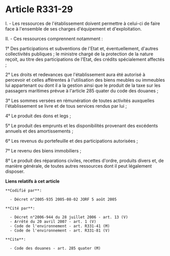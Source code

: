 # Article R331-29

I. - Les ressources de l'établissement doivent permettre à celui-ci de faire face à l'ensemble de ses charges d'équipement et
d'exploitation.

II. - Ces ressources comprennent notamment :

1° Des participations et subventions de l'Etat et, éventuellement, d'autres collectivités publiques ; le ministre chargé de
la protection de la nature reçoit, au titre des participations de l'Etat, des crédits spécialement affectés ;

2° Les droits et redevances que l'établissement aura été autorisé à percevoir et celles afférentes à l'utilisation des biens
meubles ou immeubles lui appartenant ou dont il a la gestion ainsi que le produit de la taxe sur les passagers maritimes
prévue à l'article 285 quater du code des douanes ;

3° Les sommes versées en rémunération de toutes activités auxquelles l'établissement se livre et de tous services rendus par
lui ;

4° Le produit des dons et legs ;

5° Le produit des emprunts et les disponibilités provenant des excédents annuels et des amortissements ;

6° Les revenus du portefeuille et des participations autorisées ;

7° Le revenu des biens immobiliers ;

8° Le produit des réparations civiles, recettes d'ordre, produits divers et, de manière générale, de toutes autres ressources
dont il peut légalement disposer.

**Liens relatifs à cet article**

	**Codifié par**:

	  - Décret n°2005-935 2005-08-02 JORF 5 août 2005

	**Cité par**:

	  - Décret n°2006-944 du 28 juillet 2006 - art. 13 (V)
	  - Arrêté du 20 avril 2007 - art. 1 (V)
	  - Code de l'environnement - art. R331-41 (M)
	  - Code de l'environnement - art. R331-81 (V)

	**Cite**:

	  - Code des douanes - art. 285 quater (M)
